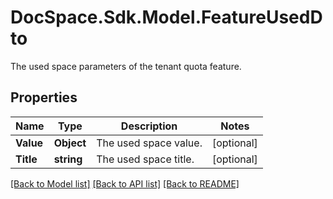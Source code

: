 # DocSpace.Sdk.Model.FeatureUsedDto
The used space parameters of the tenant quota feature.

## Properties

Name | Type | Description | Notes
------------ | ------------- | ------------- | -------------
**Value** | **Object** | The used space value. | [optional] 
**Title** | **string** | The used space title. | [optional] 

[[Back to Model list]](../README.md#documentation-for-models) [[Back to API list]](../README.md#documentation-for-api-endpoints) [[Back to README]](../README.md)


